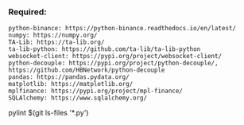 ### Required:

    python-binance: https://python-binance.readthedocs.io/en/latest/
    numpy: https://numpy.org/
    TA-Lib: https://ta-lib.org/
    ta-lib-python: https://github.com/ta-lib/ta-lib-python
    websocket-client: https://pypi.org/project/websocket-client/
    python-decouple: https://pypi.org/project/python-decouple/, https://github.com/HBNetwork/python-decouple
    pandas: https://pandas.pydata.org/
    matplotlib: https://matplotlib.org/
    mplfinance: https://pypi.org/project/mpl-finance/
    SQLAlchemy: https://www.sqlalchemy.org/

pylint $(git ls-files '*.py')
